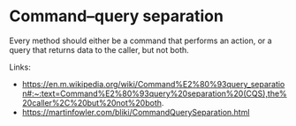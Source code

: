 # Command–query separation

Every method should either be a command that performs an action, or a query that returns data to the caller, but not both.

Links:
* https://en.m.wikipedia.org/wiki/Command%E2%80%93query_separation#:~:text=Command%E2%80%93query%20separation%20(CQS),the%20caller%2C%20but%20not%20both.
* https://martinfowler.com/bliki/CommandQuerySeparation.html
